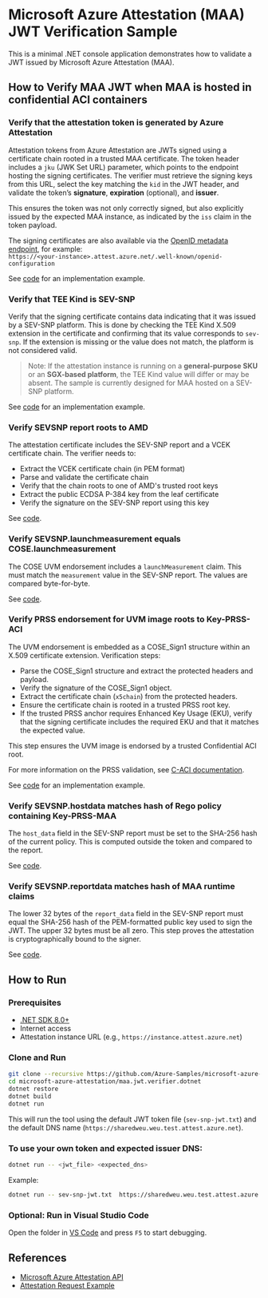 # Microsoft Azure Attestation (MAA) JWT Verification Sample

This is a minimal .NET console application demonstrates how to validate a JWT issued by Microsoft Azure Attestation (MAA).

## How to Verify MAA JWT when MAA is hosted in confidential ACI containers

### Verify that the attestation token is generated by Azure Attestation

Attestation tokens from Azure Attestation are JWTs signed using a certificate chain rooted in a trusted MAA certificate. The token header includes a `jku` (JWK Set URL) parameter, which points to the endpoint hosting the signing certificates. The verifier must retrieve the signing keys from this URL, select the key matching the `kid` in the JWT header, and validate the token’s **signature**, **expiration** (optional), and **issuer**.

This ensures the token was not only correctly signed, but also explicitly issued by the expected MAA instance, as indicated by the `iss` claim in the token payload.

The signing certificates are also available via the [OpenID metadata endpoint](https://learn.microsoft.com/en-us/rest/api/attestation/metadata-configuration/get?view=rest-attestation-2022-08-01&tabs=HTTP#get-openid-metadata), for example:  
`https://<your-instance>.attest.azure.net/.well-known/openid-configuration`

See [code](Program.cs#L94) for an implementation example.

### Verify that TEE Kind is SEV-SNP

Verify that the signing certificate contains data indicating that it was issued by a SEV-SNP platform. This is done by checking the TEE Kind X.509 extension in the certificate and confirming that its value corresponds to `sev-snp`. If the extension is missing or the value does not match, the platform is not considered valid.

> Note: If the attestation instance is running on a **general-purpose SKU** or an **SGX-based platform**, the TEE Kind value will differ or may be absent. The sample is currently designed for MAA hosted on a SEV-SNP platform.

See [code](Program.cs#L145) for an implementation example.

### Verify SEVSNP report roots to AMD

The attestation certificate includes the SEV-SNP report and a VCEK certificate chain. The verifier needs to:

- Extract the VCEK certificate chain (in PEM format)
- Parse and validate the certificate chain
- Verify that the chain roots to one of AMD's trusted root keys
- Extract the public ECDSA P-384 key from the leaf certificate
- Verify the signature on the SEV-SNP report using this key

See [code](Program.cs#L187).

### Verify SEVSNP.launchmeasurement equals COSE.launchmeasurement

The COSE UVM endorsement includes a `launchMeasurement` claim. This must match the `measurement` value in the SEV-SNP report. The values are compared byte-for-byte.

See [code](Program.cs#L265).

### Verify PRSS endorsement for UVM image roots to Key-PRSS-ACI

The UVM endorsement is embedded as a COSE_Sign1 structure within an X.509 certificate extension. Verification steps:

- Parse the COSE_Sign1 structure and extract the protected headers and payload.
- Verify the signature of the COSE_Sign1 object.
- Extract the certificate chain (`x5chain`) from the protected headers.
- Ensure the certificate chain is rooted in a trusted PRSS root key.
- If the trusted PRSS anchor requires Enhanced Key Usage (EKU), verify that the signing certificate includes the required EKU and that it matches the expected value.

This step ensures the UVM image is endorsed by a trusted Confidential ACI root.

For more information on the PRSS validation, see [C-ACI documentation](https://github.com/microsoft/confidential-aci-examples/blob/main/docs/Confidential_ACI_SCHEME.md).

See [code](Program.cs#L308) for an implementation example.

### Verify SEVSNP.hostdata matches hash of Rego policy containing Key-PRSS-MAA

The `host_data` field in the SEV-SNP report must be set to the SHA-256 hash of the current policy. This is computed outside the token and compared to the report.

See [code](Program.cs#L395).

### Verify SEVSNP.reportdata matches hash of MAA runtime claims

The lower 32 bytes of the `report_data` field in the SEV-SNP report must equal the SHA-256 hash of the PEM-formatted public key used to sign the JWT. The upper 32 bytes must be all zero. This step proves the attestation is cryptographically bound to the signer.

See [code](Program.cs#L426).

## How to Run

### Prerequisites

- [.NET SDK 8.0+](https://dotnet.microsoft.com/download)
- Internet access
- Attestation instance URL (e.g., `https://instance.attest.azure.net`)

### Clone and Run

```bash
git clone --recursive https://github.com/Azure-Samples/microsoft-azure-attestation.git
cd microsoft-azure-attestation/maa.jwt.verifier.dotnet
dotnet restore
dotnet build
dotnet run
```

This will run the tool using the default JWT token file (`sev-snp-jwt.txt`) and the default DNS name (`https://sharedweu.weu.test.attest.azure.net`).

### To use your own token and expected issuer DNS:

```bash
dotnet run -- <jwt_file> <expected_dns>
```

Example:

```bash
dotnet run -- sev-snp-jwt.txt  https://sharedweu.weu.test.attest.azure.net
```

### Optional: Run in Visual Studio Code

Open the folder in [VS Code](https://code.visualstudio.com/) and press `F5` to start debugging.

## References

- [Microsoft Azure Attestation API](https://github.com/Azure/azure-rest-api-specs/tree/main/specification/attestation/data-plane/Microsoft.Attestation/stable/2022-08-01)
- [Attestation Request Example](https://github.com/Azure/azure-rest-api-specs/blob/main/specification/attestation/data-plane/Microsoft.Attestation/stable/2022-08-01/examples/AttestSevSnpVm.json)
